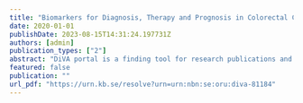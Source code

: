 ```yaml
---
title: "Biomarkers for Diagnosis, Therapy and Prognosis in Colorectal Cancer : a study from databases, machine learning predictions to laboratory confirmations"
date: 2020-01-01
publishDate: 2023-08-15T14:31:24.197731Z
authors: [admin]
publication_types: ["2"]
abstract: "DiVA portal is a finding tool for research publications and student theses written at the following 50 universities and research institutions."
featured: false
publication: ""
url_pdf: "https://urn.kb.se/resolve?urn=urn:nbn:se:oru:diva-81184"
---
```


